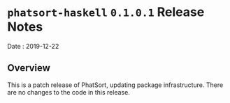 # `phatsort-haskell` `0.1.0.1` Release Notes

Date
: 2019-12-22

## Overview

This is a patch release of PhatSort, updating package infrastructure.  There
are no changes to the code in this release.
